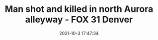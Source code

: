 ---
"title": "Man shot and killed in north Aurora alleyway - FOX 31 Denver"
"date": "2021-10-3 17:47:34"
"feed_name": "GOOGLENEWSCONSTRUCTION"
"feed_website": "https://news.google.com/search?q=construction%2Bincident&hl=en-US&gl=US&ceid=US:en"
"feed_rss": "https://news.google.com/rss/search?q=construction%2Bincident&hl=en-US&gl=US&ceid=US:en"
"link": "https://kdvr.com/news/local/man-shot-and-killed-in-north-aurora-alleyway/"
"source": "{'href': 'https://kdvr.com', 'title': 'FOX 31 Denver'}"
"file": "_posts/2021-1-1-70e6cff2048fc705e742c9ed4f193f087bafb908.md"
"accident": "1"
"drilling": "1"
"dead": "1"
"injured": "0"
"arrested": "0"
"place": "north aurora"
"where": "unknown site"
"causes": "unknown"
"place_uri": "http://en.wikipedia.org/wiki/North_Aurora%2C_Illinois"
---